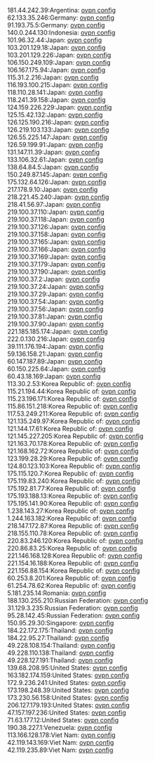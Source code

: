 181.44.242.39:Argentina: [ovpn config](vpn/181_44_242_39.ovpn)  
62.133.35.246:Germany: [ovpn config](vpn/62_133_35_246.ovpn)  
91.193.75.5:Germany: [ovpn config](vpn/91_193_75_5.ovpn)  
140.0.244.130:Indonesia: [ovpn config](vpn/140_0_244_130.ovpn)  
101.96.32.44:Japan: [ovpn config](vpn/101_96_32_44.ovpn)  
103.201.129.18:Japan: [ovpn config](vpn/103_201_129_18.ovpn)  
103.201.129.226:Japan: [ovpn config](vpn/103_201_129_226.ovpn)  
106.150.249.109:Japan: [ovpn config](vpn/106_150_249_109.ovpn)  
106.167.175.94:Japan: [ovpn config](vpn/106_167_175_94.ovpn)  
115.31.2.216:Japan: [ovpn config](vpn/115_31_2_216.ovpn)  
116.193.100.215:Japan: [ovpn config](vpn/116_193_100_215.ovpn)  
118.110.28.141:Japan: [ovpn config](vpn/118_110_28_141.ovpn)  
118.241.39.158:Japan: [ovpn config](vpn/118_241_39_158.ovpn)  
124.159.226.229:Japan: [ovpn config](vpn/124_159_226_229.ovpn)  
125.15.42.132:Japan: [ovpn config](vpn/125_15_42_132.ovpn)  
126.125.190.216:Japan: [ovpn config](vpn/126_125_190_216.ovpn)  
126.219.103.133:Japan: [ovpn config](vpn/126_219_103_133.ovpn)  
126.55.225.147:Japan: [ovpn config](vpn/126_55_225_147.ovpn)  
126.59.199.91:Japan: [ovpn config](vpn/126_59_199_91.ovpn)  
131.147.11.39:Japan: [ovpn config](vpn/131_147_11_39.ovpn)  
133.106.32.61:Japan: [ovpn config](vpn/133_106_32_61.ovpn)  
138.64.84.5:Japan: [ovpn config](vpn/138_64_84_5.ovpn)  
150.249.87.145:Japan: [ovpn config](vpn/150_249_87_145.ovpn)  
175.132.64.126:Japan: [ovpn config](vpn/175_132_64_126.ovpn)  
217.178.9.10:Japan: [ovpn config](vpn/217_178_9_10.ovpn)  
218.221.45.240:Japan: [ovpn config](vpn/218_221_45_240.ovpn)  
218.41.56.97:Japan: [ovpn config](vpn/218_41_56_97.ovpn)  
219.100.37.110:Japan: [ovpn config](vpn/219_100_37_110.ovpn)  
219.100.37.118:Japan: [ovpn config](vpn/219_100_37_118.ovpn)  
219.100.37.126:Japan: [ovpn config](vpn/219_100_37_126.ovpn)  
219.100.37.158:Japan: [ovpn config](vpn/219_100_37_158.ovpn)  
219.100.37.165:Japan: [ovpn config](vpn/219_100_37_165.ovpn)  
219.100.37.166:Japan: [ovpn config](vpn/219_100_37_166.ovpn)  
219.100.37.169:Japan: [ovpn config](vpn/219_100_37_169.ovpn)  
219.100.37.179:Japan: [ovpn config](vpn/219_100_37_179.ovpn)  
219.100.37.190:Japan: [ovpn config](vpn/219_100_37_190.ovpn)  
219.100.37.2:Japan: [ovpn config](vpn/219_100_37_2.ovpn)  
219.100.37.24:Japan: [ovpn config](vpn/219_100_37_24.ovpn)  
219.100.37.29:Japan: [ovpn config](vpn/219_100_37_29.ovpn)  
219.100.37.54:Japan: [ovpn config](vpn/219_100_37_54.ovpn)  
219.100.37.56:Japan: [ovpn config](vpn/219_100_37_56.ovpn)  
219.100.37.81:Japan: [ovpn config](vpn/219_100_37_81.ovpn)  
219.100.37.90:Japan: [ovpn config](vpn/219_100_37_90.ovpn)  
221.185.185.174:Japan: [ovpn config](vpn/221_185_185_174.ovpn)  
222.0.130.216:Japan: [ovpn config](vpn/222_0_130_216.ovpn)  
39.111.176.194:Japan: [ovpn config](vpn/39_111_176_194.ovpn)  
59.136.158.21:Japan: [ovpn config](vpn/59_136_158_21.ovpn)  
60.147.187.89:Japan: [ovpn config](vpn/60_147_187_89.ovpn)  
60.150.225.64:Japan: [ovpn config](vpn/60_150_225_64.ovpn)  
60.43.18.169:Japan: [ovpn config](vpn/60_43_18_169.ovpn)  
113.30.2.53:Korea Republic of: [ovpn config](vpn/113_30_2_53.ovpn)  
115.21.194.44:Korea Republic of: [ovpn config](vpn/115_21_194_44.ovpn)  
115.23.196.171:Korea Republic of: [ovpn config](vpn/115_23_196_171.ovpn)  
115.86.151.218:Korea Republic of: [ovpn config](vpn/115_86_151_218.ovpn)  
117.53.249.211:Korea Republic of: [ovpn config](vpn/117_53_249_211.ovpn)  
121.135.249.97:Korea Republic of: [ovpn config](vpn/121_135_249_97.ovpn)  
121.144.17.61:Korea Republic of: [ovpn config](vpn/121_144_17_61.ovpn)  
121.145.227.205:Korea Republic of: [ovpn config](vpn/121_145_227_205.ovpn)  
121.163.70.178:Korea Republic of: [ovpn config](vpn/121_163_70_178.ovpn)  
121.168.162.72:Korea Republic of: [ovpn config](vpn/121_168_162_72.ovpn)  
123.199.28.29:Korea Republic of: [ovpn config](vpn/123_199_28_29.ovpn)  
124.80.123.103:Korea Republic of: [ovpn config](vpn/124_80_123_103.ovpn)  
175.115.120.7:Korea Republic of: [ovpn config](vpn/175_115_120_7.ovpn)  
175.119.83.240:Korea Republic of: [ovpn config](vpn/175_119_83_240.ovpn)  
175.192.81.77:Korea Republic of: [ovpn config](vpn/175_192_81_77.ovpn)  
175.193.188.13:Korea Republic of: [ovpn config](vpn/175_193_188_13.ovpn)  
175.195.141.90:Korea Republic of: [ovpn config](vpn/175_195_141_90.ovpn)  
1.238.143.27:Korea Republic of: [ovpn config](vpn/1_238_143_27.ovpn)  
1.244.163.182:Korea Republic of: [ovpn config](vpn/1_244_163_182.ovpn)  
218.147.172.87:Korea Republic of: [ovpn config](vpn/218_147_172_87.ovpn)  
218.155.110.78:Korea Republic of: [ovpn config](vpn/218_155_110_78.ovpn)  
220.83.246.120:Korea Republic of: [ovpn config](vpn/220_83_246_120.ovpn)  
220.86.83.25:Korea Republic of: [ovpn config](vpn/220_86_83_25.ovpn)  
221.146.168.128:Korea Republic of: [ovpn config](vpn/221_146_168_128.ovpn)  
221.154.16.188:Korea Republic of: [ovpn config](vpn/221_154_16_188.ovpn)  
221.156.88.154:Korea Republic of: [ovpn config](vpn/221_156_88_154.ovpn)  
60.253.8.201:Korea Republic of: [ovpn config](vpn/60_253_8_201.ovpn)  
61.254.78.62:Korea Republic of: [ovpn config](vpn/61_254_78_62.ovpn)  
5.181.235.14:Romania: [ovpn config](vpn/5_181_235_14.ovpn)  
188.130.255.210:Russian Federation: [ovpn config](vpn/188_130_255_210.ovpn)  
31.129.3.235:Russian Federation: [ovpn config](vpn/31_129_3_235.ovpn)  
95.28.142.45:Russian Federation: [ovpn config](vpn/95_28_142_45.ovpn)  
150.95.29.30:Singapore: [ovpn config](vpn/150_95_29_30.ovpn)  
184.22.172.175:Thailand: [ovpn config](vpn/184_22_172_175.ovpn)  
184.22.95.27:Thailand: [ovpn config](vpn/184_22_95_27.ovpn)  
49.228.108.154:Thailand: [ovpn config](vpn/49_228_108_154.ovpn)  
49.228.110.138:Thailand: [ovpn config](vpn/49_228_110_138.ovpn)  
49.228.127.191:Thailand: [ovpn config](vpn/49_228_127_191.ovpn)  
139.68.208.95:United States: [ovpn config](vpn/139_68_208_95.ovpn)  
163.182.174.159:United States: [ovpn config](vpn/163_182_174_159.ovpn)  
172.9.236.241:United States: [ovpn config](vpn/172_9_236_241.ovpn)  
173.198.248.39:United States: [ovpn config](vpn/173_198_248_39.ovpn)  
173.230.56.158:United States: [ovpn config](vpn/173_230_56_158.ovpn)  
206.127.179.193:United States: [ovpn config](vpn/206_127_179_193.ovpn)  
47.157.197.236:United States: [ovpn config](vpn/47_157_197_236.ovpn)  
71.63.177.12:United States: [ovpn config](vpn/71_63_177_12.ovpn)  
190.38.227.1:Venezuela: [ovpn config](vpn/190_38_227_1.ovpn)  
113.166.128.178:Viet Nam: [ovpn config](vpn/113_166_128_178.ovpn)  
42.119.143.169:Viet Nam: [ovpn config](vpn/42_119_143_169.ovpn)  
42.119.235.89:Viet Nam: [ovpn config](vpn/42_119_235_89.ovpn)  
